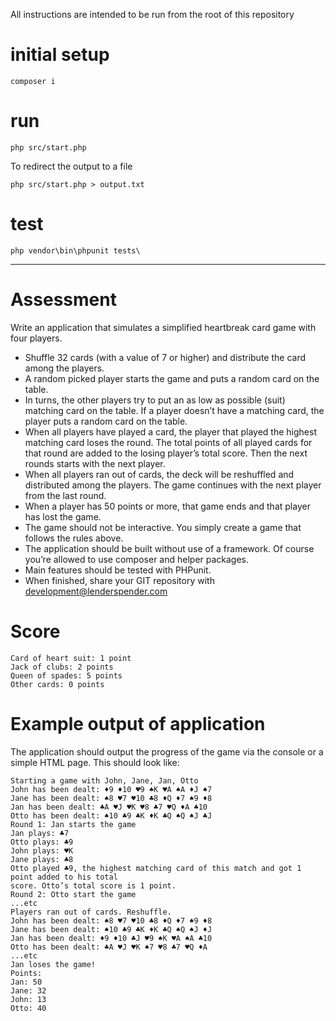 All instructions are intended to be run from the root of this repository

# initial setup
`composer i`

# run 
`php src/start.php`

To redirect the output to a file

`php src/start.php > output.txt`

# test
`php vendor\bin\phpunit tests\`

---

# Assessment

Write an application that simulates a simplified heartbreak card game with four players.
 -  Shuffle 32 cards (with a value of 7 or higher) and distribute the card among the players.
 - A random picked player starts the game and puts a random card on the table.
 - In turns, the other players try to put an as low as possible (suit) matching card on the
table. If a player doesn’t have a matching card, the player puts a random card on the
table.
 - When all players have played a card, the player that played the highest matching card
loses the round. The total points of all played cards for that round are added to the
losing player’s total score. Then the next rounds starts with the next player.
 - When all players ran out of cards, the deck will be reshuffled and distributed among the
players. The game continues with the next player from the last round.
 - When a player has 50 points or more, that game ends and that player has lost the
game.
 - The game should not be interactive. You simply create a game that follows the rules
above.
 - The application should be built without use of a framework. Of course you’re allowed to
use composer and helper packages.
 - Main features should be tested with PHPunit.
 - When finished, share your GIT repository with development@lenderspender.com

# Score
```
Card of heart suit: 1 point
Jack of clubs: 2 points
Queen of spades: 5 points
Other cards: 0 points
```

# Example output of application

The application should output the progress of the game via the console or a simple HTML
page. This should look like:
```
Starting a game with John, Jane, Jan, Otto
John has been dealt: ♦9 ♦10 ♥9 ♠K ♥A ♠A ♦J ♠7
Jane has been dealt: ♠8 ♥7 ♥10 ♣8 ♦Q ♦7 ♠9 ♦8
Jan has been dealt: ♣A ♥J ♥K ♥8 ♣7 ♥Q ♦A ♣10
Otto has been dealt: ♠10 ♣9 ♣K ♦K ♣Q ♠Q ♠J ♣J
Round 1: Jan starts the game
Jan plays: ♣7
Otto plays: ♣9
John plays: ♥K
Jane plays: ♣8
Otto played ♣9, the highest matching card of this match and got 1 point added to his total
score. Otto’s total score is 1 point.
Round 2: Otto start the game
...etc
Players ran out of cards. Reshuffle.
John has been dealt: ♠8 ♥7 ♥10 ♣8 ♦Q ♦7 ♠9 ♦8
Jane has been dealt: ♠10 ♣9 ♣K ♦K ♣Q ♠Q ♠J ♦J
Jan has been dealt: ♦9 ♦10 ♣J ♥9 ♠K ♥A ♠A ♣10
Otto has been dealt: ♣A ♥J ♥K ♠7 ♥8 ♣7 ♥Q ♦A
...etc
Jan loses the game!
Points:
Jan: 50
Jane: 32
John: 13
Otto: 40
```